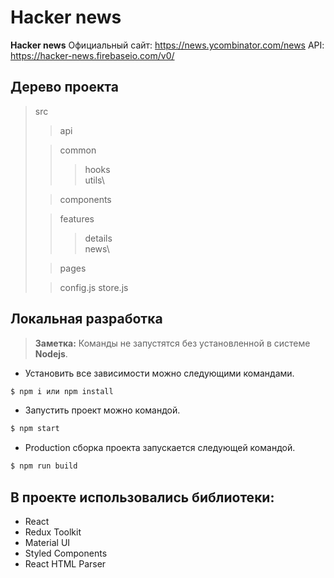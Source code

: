 # Hacker news

**Hacker news** Официальный сайт: https://news.ycombinator.com/news
API: https://hacker-news.firebaseio.com/v0/

## Дерево проекта

> src
>
> > api
>
> > common
> >
> > > hooks\
> > > utils\
>
> > components
>
> > features
> >
> > > details\
> > > news\
>
> > pages
>
> > config.js
> > store.js

## Локальная разработка

> **Заметка:**
> Команды не запустятся без установленной в системе **Nodejs**.

- Установить все зависимости можно следующими командами.

```sh
$ npm i или npm install
```

- Запустить проект можно командой.

```sh
$ npm start
```

- Production cборка проекта запускается следующей командой.

```sh
$ npm run build
```

## В проекте использовались библиотеки:

- React
- Redux Toolkit
- Material UI
- Styled Components
- React HTML Parser
